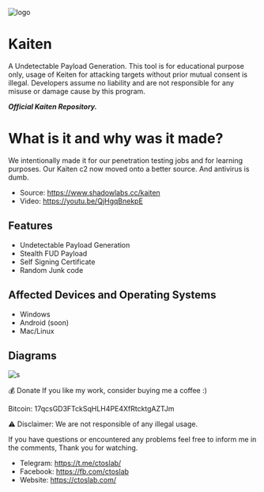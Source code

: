 
![logo](https://i.imgur.com/zDAgX52.png)

# Kaiten
A Undetectable Payload Generation.
This tool is for educational purpose only, usage of Keiten for attacking targets without prior mutual consent is illegal. Developers assume no liability and are not responsible for any misuse or damage cause by this program.

***Official Kaiten Repository.***

# What is it and why was it made?
We intentionally made it for our penetration testing jobs and for learning purposes. Our Kaiten c2 now moved onto a better source. And antivirus is dumb.
- Source: https://www.shadowlabs.cc/kaiten
- Video: https://youtu.be/QjHgqBnekpE

## Features

- Undetectable Payload Generation
- Stealth FUD Payload
- Self Signing Certificate
- Random Junk code

## Affected Devices and Operating Systems
- Windows
- Android (soon)
- Mac/Linux

## Diagrams 

![s](https://i.imgur.com/Nz5SvPU.png)

💰 Donate
If you like my work, consider buying me a coffee :)

Bitcoin: 17qcsGD3FTckSqHLH4PE4XfRtcktgAZTJm

⚠️ Disclaimer: We are not responsible of any illegal usage.

If you have questions or encountered any problems feel free to inform me in the comments, Thank you for watching.

- Telegram: https://t.me/ctoslab/
- Facebook: https://fb.com/ctoslab
- Website: https://ctoslab.com/
